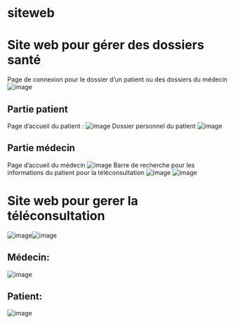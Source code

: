 # siteweb
# Site web pour gérer des dossiers santé

Page de connexion pour le dossier d’un patient ou des dossiers du médecin
![image](https://github.com/NinhLan/site-web-g-rer-dossier-sant-/assets/82390818/8c86027f-2173-4c8e-8762-6e0e70f7b4ff)
## Partie patient
Page d’accueil du patient :
![image](https://github.com/NinhLan/site-web-g-rer-dossier-sant-/assets/82390818/b85cde4c-f20a-4567-ac10-7a0b79f60057)
Dossier personnel du patient
![image](https://github.com/NinhLan/site-web-g-rer-dossier-sant-/assets/82390818/6c00ae78-741f-4be8-ba57-93f409f8cd37)

## Partie médecin
Page d’accueil du médecin
![image](https://github.com/NinhLan/site-web-g-rer-dossier-sant-/assets/82390818/9db9044c-f362-4889-a9a8-4c476f116a84)
Barre de recherche pour les informations du patient pour la téléconsultation
![image](https://github.com/NinhLan/site-web-g-rer-dossier-sant-/assets/82390818/0288db2d-2423-47ce-8fe9-f0e260a14ac9)
![image](https://github.com/NinhLan/site-web-g-rer-dossier-sant-/assets/82390818/89e56208-40e0-4340-b31a-f1192f254c95)

# Site web pour gerer la téléconsultation
![image](https://github.com/NinhLan/siteweb/assets/82390818/e6f3852b-0c4d-4f3b-8dd7-77b7c52a2ee8)![image](https://github.com/NinhLan/siteweb/assets/82390818/b4407937-9e9e-442d-bbe6-3abe63cf6dc9)

## Médecin: 
![image](https://github.com/NinhLan/siteweb/assets/82390818/0b4947c4-fcbd-4310-819a-0cf819f876bb)

## Patient:
![image](https://github.com/NinhLan/siteweb/assets/82390818/4dff89e2-9bdb-4ad4-a0c3-311d76e4e26d)


